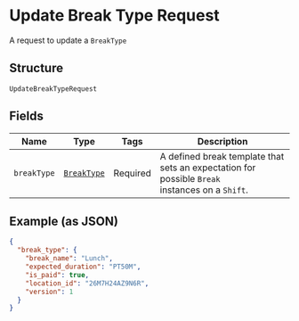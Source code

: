 
# Update Break Type Request

A request to update a `BreakType`

## Structure

`UpdateBreakTypeRequest`

## Fields

| Name | Type | Tags | Description |
|  --- | --- | --- | --- |
| `breakType` | [`BreakType`](/doc/models/break-type.md) | Required | A defined break template that sets an expectation for possible `Break`<br>instances on a `Shift`. |

## Example (as JSON)

```json
{
  "break_type": {
    "break_name": "Lunch",
    "expected_duration": "PT50M",
    "is_paid": true,
    "location_id": "26M7H24AZ9N6R",
    "version": 1
  }
}
```

